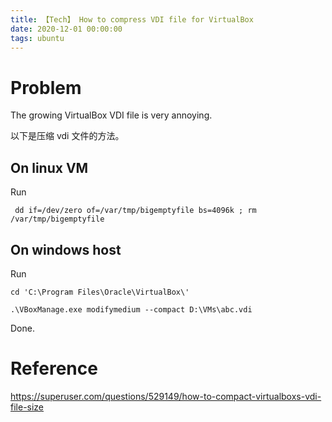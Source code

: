```yaml
---
title: 【Tech】 How to compress VDI file for VirtualBox
date: 2020-12-01 00:00:00
tags: ubuntu
---
```


# Problem

The growing VirtualBox VDI file is very annoying. 

以下是压缩 vdi 文件的方法。

## On linux VM

Run

	 dd if=/dev/zero of=/var/tmp/bigemptyfile bs=4096k ; rm /var/tmp/bigemptyfile

## On windows host

Run

	cd 'C:\Program Files\Oracle\VirtualBox\'
	
	.\VBoxManage.exe modifymedium --compact D:\VMs\abc.vdi

Done.

# Reference

https://superuser.com/questions/529149/how-to-compact-virtualboxs-vdi-file-size
